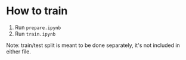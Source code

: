 # How to train

1. Run `prepare.ipynb`
2. Run `train.ipynb`

Note: train/test split is meant to be done separately, it's not included in either file.